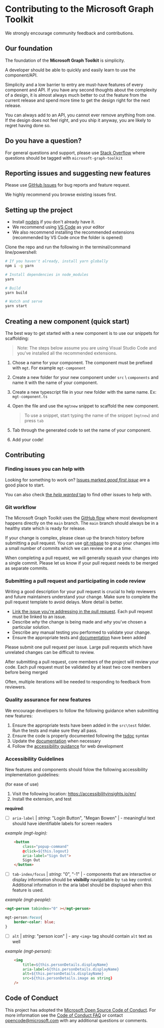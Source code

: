 # Contributing to the Microsoft Graph Toolkit

We strongly encourage community feedback and contributions.

## Our foundation

The foundation of the **Microsoft Graph Toolkit** is simplicity.

A developer should be able to quickly and easily learn to use the component/API.

Simplicity and a low barrier to entry are must-have features of every component and API. If you have any second thoughts about the complexity of a design, it is almost always much better to cut the feature from the current release and spend more time to get the design right for the next release.

You can always add to an API, you cannot ever remove anything from one. If the design does not feel right, and you ship it anyway, you are likely to regret having done so.

## Do you have a question?

For general questions and support, please use [Stack Overflow](https://stackoverflow.com/questions/tagged/microsoft-graph-toolkit) where questions should be tagged with `microsoft-graph-toolkit`

## Reporting issues and suggesting new features

Please use [GitHub Issues](https://github.com/microsoftgraph/microsoft-graph-toolkit/issues?q=is%3Aissue+is%3Aopen+sort%3Aupdated-desc) for bug reports and feature request.

We highly recommend you browse existing issues first.

## Setting up the project

- Install [nodejs](https://nodejs.org) if you don't already have it.
- We recommend using [VS Code](https://code.visualstudio.com/) as your editor
- We also recommend installing the recommended extensions (recommended by VS Code once the folder is opened)

Clone the repo and run the following in the terminal/command line/powershell:

```bash
# If you haven't already, install yarn globally
npm i -g yarn

# Install dependencies in node_modules
yarn

# Build
yarn build

# Watch and serve
yarn start
```

## Creating a new component (quick start)

The best way to get started with a new component is to use our snippets for scaffolding:

> Note: The steps below assume you are using Visual Studio Code and you've installed all the recommended extensions.

1. Chose a name for your component. The component must be prefixed with `mgt`. For example `mgt-component`

1. Create a new folder for your new component under `src` \ `components` and name it with the name of your component.

1. Create a new typescript file in your new folder with the same name. Ex: `mgt-component.ts`

1. Open the file and use the `mgtnew` snippet to scaffold the new component.

    > To use a snippet, start typing the name of the snippet (`mgtnew`) and press `tab`

1. Tab through the generated code to set the name of your component. 

1. Add your code!

<!-- ## Testing the preview NPM package

If you want to install the preview package just once, run this command:

```bash
npm install @microsoft/mgt --registry https://pkgs.dev.azure.com/microsoft-graph-toolkit/_packaging/MGT/npm/registry/
```

If you want to be able to do it again later, by running `npm install`, add the preview feed to your project's '.npmrc' file (create a '.npmrc' file if you don't have one already):

```
registry=https://pkgs.dev.azure.com/microsoft-graph-toolkit/_packaging/MGT/npm/registry/
always-auth=true
```

Then just install the package:

```bash
npm install @microsoft/mgt
```

[TODO: Make sure everybody can access this feed publicly.] -->

## Contributing

### Finding issues you can help with

Looking for something to work on?
[Issues marked _good first issue_](https://github.com/microsoftgraph/microsoft-graph-toolkit/labels/good%20first%20issue)
are a good place to start.

You can also check [the _help wanted_ tag](https://github.com/microsoftgraph/microsoft-graph-toolkit/labels/help%20wanted)
to find other issues to help with.

### Git workflow

The Microsoft Graph Toolkit uses the [GitHub flow](https://guides.github.com/introduction/flow/) where most development happens directly on the `main` branch. The `main` branch should always be in a healthy state which is ready for release.

If your change is complex, please clean up the branch history before submitting a pull request.
You can use [git rebase](https://docs.microsoft.com/en-us/azure/devops/repos/git/rebase#squash-local-commits) to group your changes into a small number of commits which we can review one at a time.

When completing a pull request, we will generally squash your changes into a single commit. Please let us know if your pull request needs to be merged as separate commits.

### Submitting a pull request and participating in code review

Writing a good description for your pull request is crucial to help reviewers and future maintainers understand your change. Make sure to complete the pull request template to avoid delays. More detail is better.

- [Link the issue you're addressing in the pull request](https://github.com/blog/957-introducing-issue-mentions). Each pull request must be linked to an issue.
- Describe _why_ the change is being made and _why_ you've chosen a particular solution.
- Describe any manual testing you performed to validate your change.
- Ensure the appropriate tests and [documentation](https://github.com/microsoftgraph/microsoft-graph-docs/tree/main/concepts/toolkit) have been added

Please submit one pull request per issue. Large pull requests which have unrelated changes can be difficult to review.

After submitting a pull request, core members of the project will review your code. Each pull request must be validated by at least two core members before being merged

Often, multiple iterations will be needed to responding to feedback from reviewers.

### Quality assurance for new features

We encourage developers to follow the following guidance when submitting new features:

1. Ensure the appropriate tests have been added in the `src\test` folder. Run the tests and make sure they all pass.
1. Ensure the code is properly documented following the [tsdoc](https://github.com/Microsoft/tsdoc) syntax
1. Update the [documentation](https://github.com/microsoftgraph/microsoft-graph-docs/tree/main/concepts/toolkit) when necessary
1. Follow the [accessibility guidance](https://developer.mozilla.org/en-US/docs/Web/Accessibility) for web development


### Accessibility Guidelines

New features and components should folow the following accessibility implementation guidelines:

(for ease of use)
1. Visit the following location: https://accessibilityinsights.io/en/
2. Install the extension, and test

**required**:
- [ ] `aria-label` | *string*: "Login Button", "Megan Bowen" | - meaningful text should have identifiable labels for screen readers
  
*example (mgt-login):*

```html
    <button 
        class="popup-command"
        @click=${this.logout} 
        aria-label="Sign Out">       
        Sign Out
    </button>
```

- [ ] `tab-index/focus` | *string*: "0", "-1" | - components that are interactive or display information should be **visibilly** navigatable by `tab` key control. Additional information in the aria label should be displayed when this feature is used.

*example (mgt-people):*

```html
<mgt-person tabindex="0" ></mgt-person>
```
```css
mgt-person:focus{
    border-color: blue;
}
```

- [ ] `alt` | *string*: "person icon" | - any `<img>` tag should contain `alt` text as well

*example (mgt-person):*

```html
    <img
        title=${this.personDetails.displayName}
        aria-label=${this.personDetails.displayName}
        alt=${this.personDetails.displayName}
        src=${this.personDetails.image as string}
    />
```


<!-- ### Testing

Your changes should include tests to verify new functionality wherever possible.

[[TODO - how to add and run tests]] -->

## Code of Conduct

This project has adopted the [Microsoft Open Source Code of Conduct](https://opensource.microsoft.com/codeofconduct/). For more information see the [Code of Conduct FAQ](https://opensource.microsoft.com/codeofconduct/faq/) or contact [opencode@microsoft.com](mailto:opencode@microsoft.com) with any additional questions or comments.
